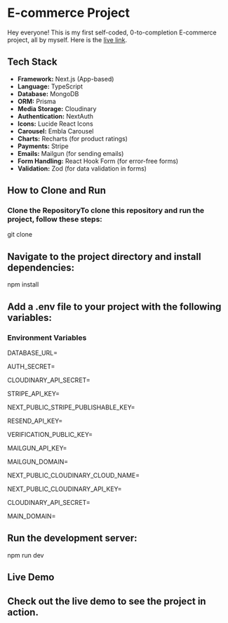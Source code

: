 # E-commerce Project

Hey everyone! This is my first self-coded, 0-to-completion E-commerce project, all by myself. Here is the [live link](https://optimzed-e-commerce.vercel.app/).

## Tech Stack

- **Framework:** Next.js (App-based)
- **Language:** TypeScript
- **Database:** MongoDB
- **ORM:** Prisma
- **Media Storage:** Cloudinary
- **Authentication:** NextAuth
- **Icons:** Lucide React Icons
- **Carousel:** Embla Carousel
- **Charts:** Recharts (for product ratings)
- **Payments:** Stripe
- **Emails:** Mailgun (for sending emails)
- **Form Handling:** React Hook Form (for error-free forms)
- **Validation:** Zod (for data validation in forms)

## How to Clone and Run

### Clone the RepositoryTo clone this repository and run the project, follow these steps:

git clone <repository-url>

## Navigate to the project directory and install dependencies:
npm install

## Add a .env file to your project with the following variables:
### Environment Variables

DATABASE_URL=

AUTH_SECRET=

CLOUDINARY_API_SECRET=

STRIPE_API_KEY=

NEXT_PUBLIC_STRIPE_PUBLISHABLE_KEY=

RESEND_API_KEY=

VERIFICATION_PUBLIC_KEY=

MAILGUN_API_KEY=

MAILGUN_DOMAIN=

NEXT_PUBLIC_CLOUDINARY_CLOUD_NAME=

NEXT_PUBLIC_CLOUDINARY_API_KEY=

CLOUDINARY_API_SECRET=

MAIN_DOMAIN=

## Run the development server:
npm run dev


## Live Demo
## Check out the live demo to see the project in action.
